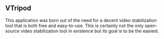 ## VTripod

This application was born out of the need for a decent video stabilization tool that is both free and easy-to-use. This is certainly not the only open-source video stabilization tool in existence but its goal is to be the easiest.
